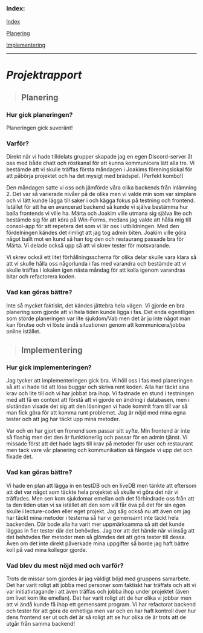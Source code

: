 ### Index:

[Index](#Index)

[Planering](#Planering)

[Implementering](#Implementering)

---

# *Projektrapport*

> ## Planering  
### Hur gick planeringen? 
Planeringen gick suveränt! 

### Varför?
Direkt när vi hade tilldelats grupper skapade jag en egen 
Discord-server åt oss med både chatt och röstkanal för att kunna kommunicera lätt alla tre. 
Vi bestämde att vi skulle träffas första måndagen i Joakims föreningslokal för att påbörja 
projektet och ha det mysigt med brädspel. (Perfekt kombo!) 

Den måndagen satte vi oss och jämförde våra olika backends från inlämning 2. Det var så
varierade nivåer på de olika men vi valde min som var simplare och vi lätt kunde lägga till 
saker i och kägga fokus på testning och frontend. Istället för att ha en avancerad backend 
så kunde vi själva bestämma hur balla frontends vi ville ha. Märta och Joakim ville utmana 
sig själva lite och bestämde sig för att köra på Win-Forms, medans jag valde att hålla mig 
till consol-app för att repetera det som vi lär oss i utbildningen. Med den fördelningen 
kändes det rimligt att jag tog admin biten. Joakim ville göra något ballt mot en kund så 
han tog den och restaurang passade bra för Märta. Vi delade också upp så att vi skrev tester
för motsvarande. 

Vi skrev också ett litet förhållningsschema för olika delar skulle vara klara så att vi skulle 
hålla oss någorlunda i fas med varandra och bestämde att vi skulle träffas i lokalen igen
nästa måndag för att kolla igenom varandras bitar och refactorera koden.

### Vad kan göras bättre?
Inte så mycket faktiskt, det kändes jättebra hela vägen. Vi gjorde en bra planering som gjorde
att vi hela tiden kunde ligga i fas. Det enda egentligen som störde planeringen var lite sjukdom/Vab
men det är ju inte något man kan förutse och vi löste ändå situationen genom att kommunicera/jobba 
online istället.


> ## Implementering  
### Hur gick implementeringen?   
Jag tycker att implementeringen gick bra. Vi höll oss i fas med planeringen så att vi hade tid att
lösa buggar och skriva rent koden. Alla har täckt sina krav och lite till och vi har jobbat bra ihop.
Vi fastnade en stund i testningen med att få en context att förstå att vi gjorde en ändring i databasen,
men i slutändan visade det sig att den lösningen vi hade kommit fram till var så man fick göra för att
komma runt problemet. Jag är nöjd med mina egna tester och att jag har täckt upp mina metoder.

Var och en har gjort en fronend som passar sitt syfte. Min frontend är inte så flashig men det 
den är funktionerlig och passar för en admin tjänst. Vi missade först att det hade lagts till krav 
på metoder för user och restaurant men tack vare vår planering och kommunikation så fångade vi upp
det och fixade det. 

### Vad kan göras bättre?
Vi hade en plan att lägga in en testDB och en liveDB men tänkte att eftersom att det var något som 
täckte hela projektet så skulle vi göra det när vi träffades. Men sen kom sjukdomar emellan och det
förhindrade oss från att ta den tiden utan vi sa istället att den som vill får öva på det för sin 
egen skulle i lecture-coden eller eget projekt. 
Jag såg också nu att även om jag har täckt mina metoder i testerna så har vi gemensamt inte täckt 
hela backenden. Där bode alla ha varit mer uppmärksamma så att det kunde läggas in fler tester där
det behövdes. Jag tror att det hände när vi insåg att det behövdes fler metoder men så glömdes det 
att göra tester till dessa. Även om det inte direkt påverkade mina uppgifter så borde jag haft
bättre koll på vad mina kollegor gjorde. 

### Vad blev du mest nöjd med och varför?
Trots de missar som gjordes är jag väldigt böjd med gruppens samarbete. Det har varit roligt att
jobba med personer som faktiskt har träffats och att vi var initiativtagande i att även träffas och 
jobba ihop under projektet (även om livet kom lite emellan). Det har varit roligt att de hur olika vi
jobbar men att vi ändå kunde få ihop ett gemensamt program. Vi har refactorat backend och tester för
att göra de enhetliga men var och en har haft kontroll över hur dens frontend ser ut och det är så 
roligt att se hur olika de är trots att de utgår från samma backend!